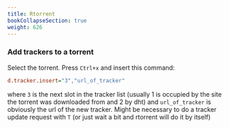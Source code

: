 ```yaml
---
title: Rtorrent
bookCollapseSection: true
weight: 626
---
```


### Add trackers to a torrent

Select the torrent. Press `Ctrl+x` and insert this command:

```cfg
d.tracker.insert="3","url_of_tracker"
```

where `3` is the next slot in the tracker list (usually 1 is occupied by the site the torrent was downloaded from and 2 by dht) and `url_of_tracker` is obviously the url of the new tracker. Might be necessary to do a tracker update request with `T` (or just wait a bit and rtorrent will do it by itself)
